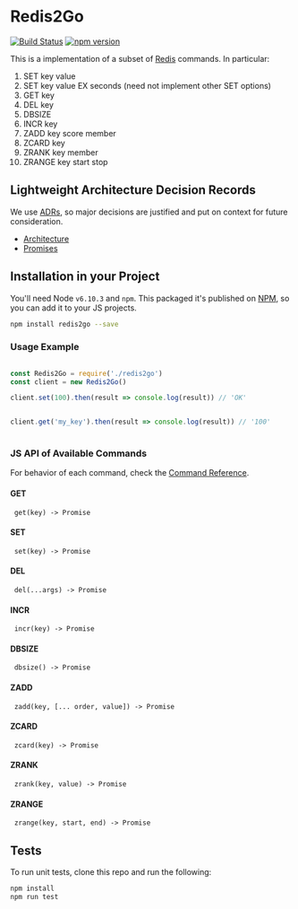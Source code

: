 # Redis2Go 
[![Build Status](https://travis-ci.org/cris7ian/redis2go.svg?branch=master)](https://travis-ci.org/cris7ian/redis2go)
[![npm version](https://badge.fury.io/js/redis2go.svg)](https://badge.fury.io/js/redis2go)

This is a implementation of a subset of [Redis](https://redis.io/) commands. In particular:

1. SET  key value
2. SET  key value EX seconds  (need not implement other SET options)
3. GET  key
4. DEL  key
5. DBSIZE
6. INCR  key
7. ZADD  key score member
8. ZCARD  key
9. ZRANK  key member
10. ZRANGE  key start stop

## Lightweight Architecture Decision Records

We use [ADRs](https://www.thoughtworks.com/radar/techniques/lightweight-architecture-decision-records), so major decisions
are justified and put on context for future consideration.

- [Architecture](./doc/001-architecture.md)
- [Promises](./doc/002-promises.md)

## Installation in your Project

You'll need Node `v6.10.3` and `npm`. This packaged it's published on [NPM](https://www.npmjs.com/package/redis2go), so 
you can add it to your JS projects.

```bash
npm install redis2go --save
```

### Usage Example

```js

const Redis2Go = require('./redis2go')
const client = new Redis2Go()

client.set(100).then(result => console.log(result)) // 'OK'


client.get('my_key').then(result => console.log(result)) // '100'
 
```

### JS API of Available Commands

For behavior of each command, check the [Command Reference](https://redis.io/commands).

#### GET
```
 get(key) -> Promise
```

#### SET
```
 set(key) -> Promise
```

#### DEL
```
 del(...args) -> Promise
```

#### INCR
```
 incr(key) -> Promise
```

#### DBSIZE
```
 dbsize() -> Promise
```

#### ZADD
```
 zadd(key, [... order, value]) -> Promise
```

#### ZCARD
```
 zcard(key) -> Promise
```

#### ZRANK
```
 zrank(key, value) -> Promise
```

#### ZRANGE
```
 zrange(key, start, end) -> Promise
```

## Tests

To run unit tests, clone this repo and run the following:

```bash
npm install
npm run test
```